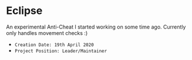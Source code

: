 # Eclipse
An experimental Anti-Cheat I started working on some time ago. 
Currently only handles movement checks :)
* `Creation Date: 19th April 2020`
* `Project Position: Leader/Maintainer`
